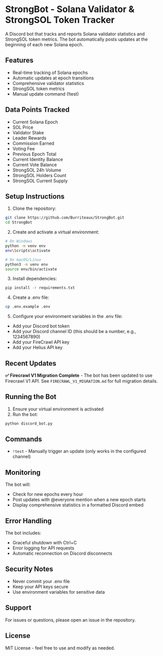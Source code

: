 # StrongBot - Solana Validator & StrongSOL Token Tracker

A Discord bot that tracks and reports Solana validator statistics and StrongSOL token metrics. The bot automatically posts updates at the beginning of each new Solana epoch.

## Features

- Real-time tracking of Solana epochs
- Automatic updates at epoch transitions
- Comprehensive validator statistics
- StrongSOL token metrics
- Manual update command (!test)

## Data Points Tracked

- Current Solana Epoch
- SOL Price
- Validator Stake
- Leader Rewards
- Commission Earned
- Voting Fee
- Previous Epoch Total
- Current Identity Balance
- Current Vote Balance
- StrongSOL 24h Volume
- StrongSOL Holders Count
- StrongSOL Current Supply

## Setup Instructions

1. Clone the repository:
```bash
git clone https://github.com/Burriteaux/StrongBot.git
cd StrongBot
```

2. Create and activate a virtual environment:
```bash
# On Windows
python -m venv env
env\Scripts\activate

# On macOS/Linux
python3 -m venv env
source env/bin/activate
```

3. Install dependencies:
```bash
pip install -r requirements.txt
```

4. Create a .env file:
```bash
cp .env.example .env
```

5. Configure your environment variables in the .env file:
- Add your Discord bot token
- Add your Discord channel ID (this should be a number, e.g., 1234567890)
- Add your FireCrawl API key
- Add your Helius API key

## Recent Updates

**✅ Firecrawl V1 Migration Complete** - The bot has been updated to use Firecrawl V1 API. See `FIRECRAWL_V1_MIGRATION.md` for full migration details.

## Running the Bot

1. Ensure your virtual environment is activated
2. Run the bot:
```bash
python discord_bot.py
```

## Commands

- `!test` - Manually trigger an update (only works in the configured channel)

## Monitoring

The bot will:
- Check for new epochs every hour
- Post updates with @everyone mention when a new epoch starts
- Display comprehensive statistics in a formatted Discord embed

## Error Handling

The bot includes:
- Graceful shutdown with Ctrl+C
- Error logging for API requests
- Automatic reconnection on Discord disconnects

## Security Notes

- Never commit your .env file
- Keep your API keys secure
- Use environment variables for sensitive data

## Support

For issues or questions, please open an issue in the repository.

## License

MIT License - feel free to use and modify as needed.